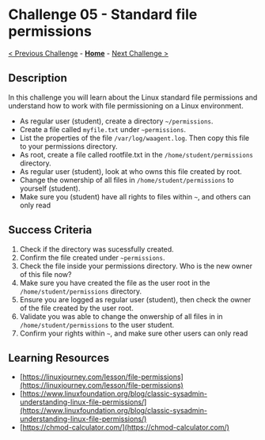 # Challenge 05 - Standard file permissions

[< Previous Challenge](./Challenge-04.md) - **[Home](../README.md)** - [Next Challenge >](./Challenge-06.md)

## Description

In this challenge you will learn about the Linux standard file permissions and understand how to work with file permissioning on a Linux environment.

- As regular user (student), create a directory `~/permissions`.
- Create a file called `myfile.txt` under `~permissions`.
- List the properties of the file `/var/log/waagent.log`. Then copy this file to your permissions directory. 
- As root, create a file called rootfile.txt in the `/home/student/permissions` directory.
- As regular user (student), look at who owns this file created by root.
- Change the ownership of all files in `/home/student/permissions` to yourself (student).
- Make sure you (student) have all rights to files within `~`, and others can only read

## Success Criteria

1. Check if the directory was sucessfully created.
2. Confirm the file created under `~permissions`.
3. Check the file inside your permissions directory. Who is the new owner of this file now?
4. Make sure you have created the file as the user root in the `/home/student/permissions` directory.
5. Ensure you are logged as regular user (student), then check the owner of the file created by the user root.
6. Validate you was able to change the onwership of all files in in `/home/student/permissions` to the user student.
7. Confirm your rights within `~`, and make sure other users can only read


## Learning Resources

- [https://linuxjourney.com/lesson/file-permissions](https://linuxjourney.com/lesson/file-permissions)
- [https://www.linuxfoundation.org/blog/classic-sysadmin-understanding-linux-file-permissions/](https://www.linuxfoundation.org/blog/classic-sysadmin-understanding-linux-file-permissions/)
- [https://chmod-calculator.com/](https://chmod-calculator.com/)

